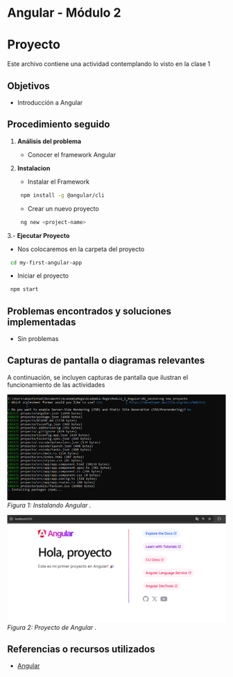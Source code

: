 # Angular - Módulo 2

# Proyecto 

Este archivo contiene una actividad contemplando lo visto en la clase 1

## Objetivos 

- Introducción a Angular

## Procedimiento seguido

1. **Análisis del problema**  
   -  Conocer el framework Angular

2. **Instalacion**  
   -  Instalar el Framework
   ```sh
    npm install -g @angular/cli
   ```
   -  Crear un nuevo proyecto
   ```sh
    ng new <project-name>
   ```  

3.- **Ejecutar Proyecto**  
   -  Nos colocaremos en la carpeta del proyecto
   ```sh
    cd my-first-angular-app
   ```  
   - Iniciar el proyecto
   ```sh
    npm start
   ```  
   
## Problemas encontrados y soluciones implementadas

- Sin problemas

## Capturas de pantalla o diagramas relevantes

A continuación, se incluyen capturas de pantalla que ilustran el funcionamiento de las actividades

![Salida de pruebas](Capturas/img.png)  
*Figura 1: Instalando Angular .*

![Salida de pruebas](Capturas/img2.png)  
*Figura 2: Proyecto de Angular .*
## Referencias o recursos utilizados

- [Angular](https://angular.dev/)
